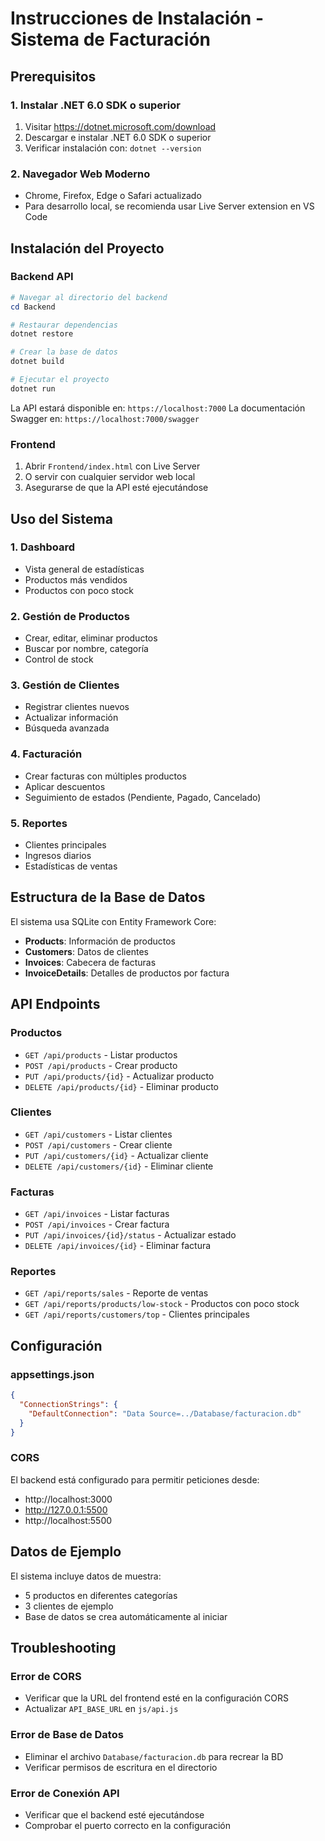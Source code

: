 # Instrucciones de Instalación - Sistema de Facturación

## Prerequisitos

### 1. Instalar .NET 6.0 SDK o superior
1. Visitar https://dotnet.microsoft.com/download
2. Descargar e instalar .NET 6.0 SDK o superior
3. Verificar instalación con: `dotnet --version`

### 2. Navegador Web Moderno
- Chrome, Firefox, Edge o Safari actualizado
- Para desarrollo local, se recomienda usar Live Server extension en VS Code

## Instalación del Proyecto

### Backend API
```powershell
# Navegar al directorio del backend
cd Backend

# Restaurar dependencias
dotnet restore

# Crear la base de datos
dotnet build

# Ejecutar el proyecto
dotnet run
```

La API estará disponible en: `https://localhost:7000`
La documentación Swagger en: `https://localhost:7000/swagger`

### Frontend
1. Abrir `Frontend/index.html` con Live Server
2. O servir con cualquier servidor web local
3. Asegurarse de que la API esté ejecutándose

## Uso del Sistema

### 1. Dashboard
- Vista general de estadísticas
- Productos más vendidos
- Productos con poco stock

### 2. Gestión de Productos
- Crear, editar, eliminar productos
- Buscar por nombre, categoría
- Control de stock

### 3. Gestión de Clientes
- Registrar clientes nuevos
- Actualizar información
- Búsqueda avanzada

### 4. Facturación
- Crear facturas con múltiples productos
- Aplicar descuentos
- Seguimiento de estados (Pendiente, Pagado, Cancelado)

### 5. Reportes
- Clientes principales
- Ingresos diarios
- Estadísticas de ventas

## Estructura de la Base de Datos

El sistema usa SQLite con Entity Framework Core:
- **Products**: Información de productos
- **Customers**: Datos de clientes  
- **Invoices**: Cabecera de facturas
- **InvoiceDetails**: Detalles de productos por factura

## API Endpoints

### Productos
- `GET /api/products` - Listar productos
- `POST /api/products` - Crear producto
- `PUT /api/products/{id}` - Actualizar producto
- `DELETE /api/products/{id}` - Eliminar producto

### Clientes
- `GET /api/customers` - Listar clientes
- `POST /api/customers` - Crear cliente
- `PUT /api/customers/{id}` - Actualizar cliente
- `DELETE /api/customers/{id}` - Eliminar cliente

### Facturas
- `GET /api/invoices` - Listar facturas
- `POST /api/invoices` - Crear factura
- `PUT /api/invoices/{id}/status` - Actualizar estado
- `DELETE /api/invoices/{id}` - Eliminar factura

### Reportes
- `GET /api/reports/sales` - Reporte de ventas
- `GET /api/reports/products/low-stock` - Productos con poco stock
- `GET /api/reports/customers/top` - Clientes principales

## Configuración

### appsettings.json
```json
{
  "ConnectionStrings": {
    "DefaultConnection": "Data Source=../Database/facturacion.db"
  }
}
```

### CORS
El backend está configurado para permitir peticiones desde:
- http://localhost:3000
- http://127.0.0.1:5500
- http://localhost:5500

## Datos de Ejemplo

El sistema incluye datos de muestra:
- 5 productos en diferentes categorías
- 3 clientes de ejemplo
- Base de datos se crea automáticamente al iniciar

## Troubleshooting

### Error de CORS
- Verificar que la URL del frontend esté en la configuración CORS
- Actualizar `API_BASE_URL` en `js/api.js`

### Error de Base de Datos
- Eliminar el archivo `Database/facturacion.db` para recrear la BD
- Verificar permisos de escritura en el directorio

### Error de Conexión API
- Verificar que el backend esté ejecutándose
- Comprobar el puerto correcto en la configuración